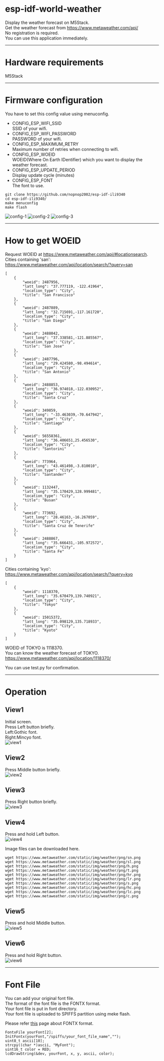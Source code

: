 # esp-idf-world-weather
Display the weather forecast on M5Stack.   
Get the weather forecast from https://www.metaweather.com/api/   
No registration is required.   
You can use this application immediately.   

---

# Hardware requirements
M5Stack

---

# Firmware configuration
You have to set this config value using menuconfig.   

- CONFIG_ESP_WIFI_SSID   
SSID of your wifi.
- CONFIG_ESP_WIFI_PASSWORD   
PASSWORD of your wifi.
- CONFIG_ESP_MAXIMUM_RETRY   
Maximum number of retries when connecting to wifi.
- CONFIG_ESP_WOEID   
WOEID(Where On Earth IDentifier) which you want to display the weather forecast.
- CONFIG_ESP_UPDATE_PERIOD   
Display update cycle (minutes)
- CONFIG_ESP_FONT   
The font to use.

```
git clone https://github.com/nopnop2002/esp-idf-ili9340
cd esp-idf-ili9340/
make menuconfig
make flash
```

![config-1](https://user-images.githubusercontent.com/6020549/73102236-c4c02f00-3f34-11ea-9cea-93832df67bb9.jpg)
![config-2](https://user-images.githubusercontent.com/6020549/73102240-c7228900-3f34-11ea-85d2-aaaae9636303.jpg)
![config-3](https://user-images.githubusercontent.com/6020549/73102246-c853b600-3f34-11ea-841b-a64bf23f21df.jpg)

---

# How to get WOEID
Request WOEID at https://www.metaweather.com/api/#locationsearch.   
Cities containing 'san':   
https://www.metaweather.com/api/location/search/?query=san

```
[
    {
        "woeid": 2487956,
        "latt_long": "37.777119, -122.41964",
        "location_type": "City",
        "title": "San Francisco"
    },
    {
        "woeid": 2487889,
        "latt_long": "32.715691,-117.161720",
        "location_type": "City",
        "title": "San Diego"
    },
    {
        "woeid": 2488042,
        "latt_long": "37.338581,-121.885567",
        "location_type": "City",
        "title": "San Jose"
    },
    {
        "woeid": 2487796,
        "latt_long": "29.424580,-98.494614",
        "location_type": "City",
        "title": "San Antonio"
    },
    {
        "woeid": 2488853,
        "latt_long": "36.974018,-122.030952",
        "location_type": "City",
        "title": "Santa Cruz"
    },
    {
        "woeid": 349859,
        "latt_long": "-33.463039,-70.647942",
        "location_type": "City",
        "title": "Santiago"
    },
    {
        "woeid": 56558361,
        "latt_long": "36.406651,25.456530",
        "location_type": "City",
        "title": "Santorini"
    },
    {
        "woeid": 773964,
        "latt_long": "43.461498,-3.810010",
        "location_type": "City",
        "title": "Santander"
    },
    {
        "woeid": 1132447,
        "latt_long": "35.170429,128.999481",
        "location_type": "City",
        "title": "Busan"
    },
    {
        "woeid": 773692,
        "latt_long": "28.46163,-16.267059",
        "location_type": "City",
        "title": "Santa Cruz de Tenerife"
    },
    {
        "woeid": 2488867,
        "latt_long": "35.666431,-105.972572",
        "location_type": "City",
        "title": "Santa Fe"
    }
]
```

Cities containing 'kyo':  
https://www.metaweather.com/api/location/search/?query=kyo

```
[
    {
        "woeid": 1118370,
        "latt_long": "35.670479,139.740921",
        "location_type": "City",
        "title": "Tokyo"
    },
    {
        "woeid": 15015372,
        "latt_long": "35.098129,135.718933",
        "location_type": "City",
        "title": "Kyoto"
    }
]
```

WOEID of TOKYO is 1118370.   
You can know the weather forecast of TOKYO.   
https://www.metaweather.com/api/location/1118370/   

You can use test.py for confirmation.

---

# Operation

## View1
Initial screen.   
Press Left button briefly.   
Left:Gothic font.   
Right:Mincyo font.   
![view1](https://user-images.githubusercontent.com/6020549/73107772-0b685600-3f42-11ea-88a9-54d043848aa4.JPG)

## View2
Press Middle button briefly.   
![view2](https://user-images.githubusercontent.com/6020549/73107778-0e634680-3f42-11ea-95d3-be31b6e818b9.JPG)

## View3
Press Right button briefly.   
![view3](https://user-images.githubusercontent.com/6020549/73107781-102d0a00-3f42-11ea-804b-7f678eea60bc.JPG)

## View4
Press and hold Left button.   
![view4](https://user-images.githubusercontent.com/6020549/73107786-11f6cd80-3f42-11ea-8954-151482557060.JPG)

Image files can be downloaded here.   

```
wget https://www.metaweather.com/static/img/weather/png/sn.png
wget https://www.metaweather.com/static/img/weather/png/sl.png
wget https://www.metaweather.com/static/img/weather/png/h.png
wget https://www.metaweather.com/static/img/weather/png/t.png
wget https://www.metaweather.com/static/img/weather/png/hr.png
wget https://www.metaweather.com/static/img/weather/png/lr.png
wget https://www.metaweather.com/static/img/weather/png/s.png
wget https://www.metaweather.com/static/img/weather/png/hc.png
wget https://www.metaweather.com/static/img/weather/png/lc.png
wget https://www.metaweather.com/static/img/weather/png/c.png
```

## View5
Press and hold Middle button.   
![view5](https://user-images.githubusercontent.com/6020549/73107791-13c09100-3f42-11ea-902d-990fdf212dbf.JPG)

## View6
Press and hold Right button.   
![view6](https://user-images.githubusercontent.com/6020549/73107792-158a5480-3f42-11ea-8980-64d71d868d79.JPG)

---

# Font File   
You can add your original font file.   
The format of the font file is the FONTX format.   
Your font file is put in font directory.   
Your font file is uploaded to SPIFFS partition using meke flash.   

Please refer [this](http://elm-chan.org/docs/dosv/fontx_e.html) page about FONTX format.   

```
FontxFile yourFont[2];
InitFontx(yourFont,"/spiffs/your_font_file_name","");
uint8_t ascii[10];
strcpy((char *)ascii, "MyFont");
uint16_t color = RED;
lcdDrawString(&dev, yourFont, x, y, ascii, color);
```
